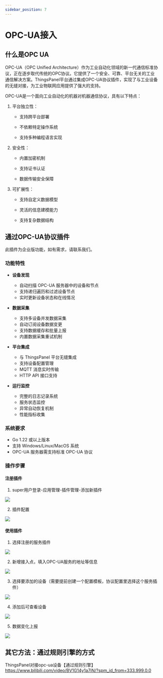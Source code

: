 ```yaml
---
sidebar_position: 7
---
```


# OPC-UA接入

## 什么是OPC UA

OPC-UA（OPC Unified Architecture）作为工业自动化领域的新一代通信标准协议，正在逐步取代传统的OPC协议。它提供了一个安全、可靠、平台无关的工业通信解决方案。ThingsPanel平台通过集成OPC-UA协议插件，实现了与工业设备的无缝对接，为工业物联网应用提供了强大的支持。

OPC-UA是一个面向工业自动化的机器对机器通信协议，具有以下特点：

1. 平台独立性：

   - 支持跨平台部署

   - 不依赖特定操作系统

   - 支持多种编程语言实现

2. 安全性：

   - 内置加密机制

   - 支持证书认证

   - 数据传输安全保障

3. 可扩展性：

   - 支持自定义数据模型

   - 灵活的信息建模能力

   - 支持复杂数据结构


## 通过OPC-UA协议插件

此插件为企业版功能，如有需求，请联系我们。

### 功能特性

- **设备发现**
  - 自动扫描 OPC-UA 服务器中的设备和节点
  - 支持递归遍历和过滤设备节点
  - 实时更新设备状态和在线情况

- **数据采集**
  - 支持多设备并发数据采集
  - 自动订阅设备数据变更
  - 支持数据缓存和批量上报
  - 内置数据采集重试机制

- **平台集成**
  - 与 ThingsPanel 平台无缝集成
  - 支持设备配置管理
  - MQTT 消息实时传输
  - HTTP API 接口支持

- **运行监控**
  - 完整的日志记录系统
  - 服务状态监控
  - 异常自动恢复机制
  - 性能指标收集

### 系统要求

- Go 1.22 或以上版本
- 支持 Windows/Linux/MacOS 系统
- OPC-UA 服务器需支持标准 OPC-UA 协议
### 操作步骤

#### 注册插件
1. super用户登录-应用管理-插件管理-添加新插件

![](../device-connect/image/2024-11-14-16-12-04.png)

2. 插件配置
   
![](../device-connect/image/2024-11-14-16-12-25.png)


#### 使用插件

1. 选择注册的服务插件

![](../device-connect/image/2024-11-14-16-13-07.png)

2. 新增接入点，填入OPC-UA服务的地址等信息

![](../device-connect/image/2024-11-14-16-13-13.png)

3. 选择要添加的设备（需要提前创建一个配置模板，协议配置里选择这个服务插件）

![](../device-connect/image/2024-11-14-16-13-18.png)



4. 添加后可查看设备

![](../device-connect/image/2024-11-14-16-13-22.png)

5. 数据变化上报

![](../device-connect/image/2024-11-14-16-13-26.png)

## 其它方法：通过规则引擎的方式

ThingsPanel对接opc-ua设备【通过规则引擎】  
https://www.bilibili.com/video/BV1G14y1a7iN/?spm_id_from=333.999.0.0